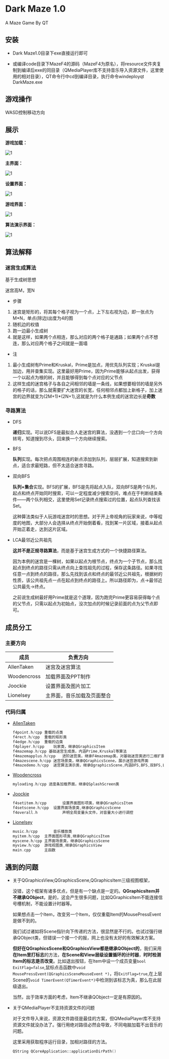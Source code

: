 # Dark Maze 1.0
A Maze Game By QT

## 安装

* Dark Maze1.0目录下exe直接运行即可

* 或编译code目录下MazeF4的源码（MazeF4为原名），将resource文件夹复制到编译后exe的同目录（QMediaPlayer库不支持音乐导入资源文件，这里使用的相对目录），QT命令行中cd到编译目录，执行命令windeployqt DarkMaze.exe

## 游戏操作

WASD控制移动方向



## 展示

**游戏加载：**

![1](./Demo/demo1.jpg)

**主界面：**

![1](./Demo/demo2.jpg)

**设置界面：**

![1](./Demo/demo3.jpg)

**游戏界面：**

![1](./Demo/demo4.jpg)

**算法演示界面：**

![1](./Demo/demo5.jpg)



## 算法解释

### 迷宫生成算法

基于生成树思想

迷宫高M，宽N

- 步骤

1. 迷宫是矩形的，将其每个格子视为一个点，上下左右视为边，即一张点为M*N，单点(除边)出度为4的图
2. 随机边的权值
3. 跑一边最小生成树
4. 就是这样，如果两个点相连，那么对应的两个格子是通路；如果两个点不想连，那么对应两个格子之间就是一面墙

- 注

1. 最小生成树有Prime和Kruskal，Prime是加点，用优先队列实现；Kruskal是加边，用并查集实现。这里最好用Prime，因为Prime能够从起点出发，获得一个以起点为根的树，并且能够得到每个点对应的父节点
2. 这样生成的迷宫格子与各自之间相邻的墙是一条线，如果想要相邻的墙是另外的格子的话，那么就需要扩大迷宫的长宽，任何相邻点都加上新格子，加上迷宫的边界就变为(2M+1)*(2N+1),这就是为什么本例生成的迷宫边长是**奇数**

### 寻路算法

- DFS

  **递归**实现。可以说DFS是最拟合人走迷宫的算法，没遇到一个岔口向一个方向转弯，知道搜到尽头，回来换一个方向继续搜索。

- BFS

  **队列**实现。每次把点周围相连的新点添加到队列，层层扩展，知道搜索到新点，适合求最短路，但不太适合迷宫寻路。

- 双向BFS

  **队列+集合**实现。BFS的扩展，BFS是先将起点入队，双向BFS是两个队列，起点和终点开始同时搜索，可以一定程度减少搜索空间，难点在于判断结束条件——两个队列相交，这里使用Set记录终点搜索过的位置，起点队列查找该Set。

  这种算法类似于人玩游戏迷宫时的思想。对于开上帝视角的玩家来说，中等程度的地图，大部分人会选择从终点开始倒着看，找到某一片区域，接着从起点开始正着走，达到这片区域。

- LCA最邻近公共祖先

  **这并不是正规寻路算法**，而是基于迷宫生成方式的一个快捷路径算法。

  因为本例的迷宫是一棵树，如果以起点为根节点，终点为一个子节点，那么找起点到终点的路径只需从终点向上查找祖先的过程，保存这条路径。如果寻找任意一点到终点的路径，那么先找到该点和终点的最邻近公共祖先，根据树的性质，该公共祖先点一点在起点到终点的路径上。所以路径即为，点->最邻近公共最先->终点。

  之前说生成树最好用Prime就是这个道理，因为跑完Prime更容易获得每个点的父节点，只需以起点为初始点，没次加点的时候记录前面的点为父节点即可。

## 成员分工

### 主要方向

| 成员  | 负责方向           |
| ----------- | ------------------ |
| AllenTaken  | 迷宫及迷宫算法     |
| Woodencross | 加载界面及PPT制作  |
| Joockie     | 设置界面及图片加工 |
| Lionelsey   | 主界面，音乐加载及页面整合 |

### 代码归属

* [AllenTaken](https://github.com/AllenTaken/)

  ```c++
  f4point.h/cpp	重载的点类
  f4rect.h/cpp	重载的矩形类
  f4edge.h/cpp	重载的边类
  f4player.h/cpp	玩家类，继承QGraphicsItem
  f4mazemap.h/cpp 基础迷宫生成类，内涵Prime,Kruskal等算法
  f4mazemapplus.h/cpp	进阶迷宫类，继承F4mazemap类，对基础迷宫类进行二维扩展
  f4mazescene.h/cpp	迷宫场景类，继承QGraphicsScene，展示迷宫游戏界面
  f4mazedemo.h/cpp	迷宫算法演示类，继承QgraphicsScene,内涵DFS,BFS,双BFS,LCA等算法，展示寻路算法
  ```

* [Woodencross](https://github.com/Woodencross)

  ```c++
  myloading.h/cpp 进度条加载界面，继承QSplashScreen类
  ```

* [Joockie](https://github.com/Joockie)

  ```c++
  f4setitem.h/cpp		设置界面图形项类，继承QGraphicsItem
  f4setscene.h/cpp	设置界面场景类,继承QGraphicsScene
  f4overall.h			声明全局变量头文件，对音量大小进行调控
  ```

* [Lionelsey ](https://github.com/Lionelsey)

  ```c++
  music.h/cpp		音乐播放类
  myitem.h/cpp	主界面图形项类,继承QGraphicsItem
  myscene.h/cpp	主界面场景类，继承QGraphicsScene
  myview.h/cpp	游戏视图类,继承QGraphicsView
  main.cpp	    主函数
  ```

## 遇到的问题

* 关于QGraphicsView,QGraphicsScene,QGraphicsItem三级视图框架，

  没错，这个框架有诸多优点，但是有一个缺点是一定的。**QGraphicsItem并不继承QObject**，是的，这会产生很多问题，比如QGraphicsItem不能连接信号槽机制，不能设置计时器等。

  如果想点击一个Item，改变另一个Item，仅仅重载Item的MousePressEvent是做不到的。

  我们试过诸如将Scene指针向下传递的方法，很显然是不行的。也试过强行继承QObject类，但错误一个接一个的报，网上也没有太好的有效解决方案。

  **但好在QGraphicsScene和QGraphicsView都是继承QObject的**，我们采用**在Item里打标志**的方法，**在Scene和View层级设置循环的计时器**，**时时检测Item的标志是否改变**。比如退出按钮，在Item中设一个成员变量`bool ExitFlag=false`,鼠标点击函数中`void MousePressEvent(QGraphicsSceneMouseEvent *)`，将`ExitFlag=true`,在上层Scene的`void TimerEvent(QTimerEvent*)`中检测到该标志为真，那么在此层级退出。

  当然，出于效率方面的考虑，Item不继承QObject一定是有原因的。

* 关于QMediaPlayer不支持资源文件的问题

  对于文件导入来说，资源文件路径是最佳的方案，但QMediaPlayer库不支持资源文件就没办法了。强行用绝对路径必然会导致，不同电脑加载不出音乐的问题。

  这里采用获取程序运行目录，加相对路径的方法。

  ```c++
  QString QCoreApplication::applicationDirPath()
  ```
